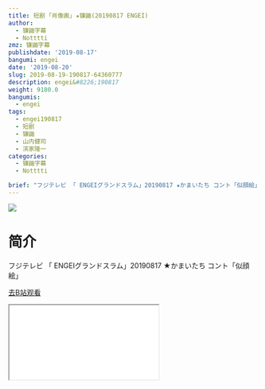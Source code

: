 ```yaml
---
title: 短剧 ｢肖像画｣ ★镰鼬(20190817 ENGEI)
author:
  - 镰鼬字幕
  - Notttti
zmz: 镰鼬字幕
publishdate: '2019-08-17'
bangumi: engei
date: '2019-08-20'
slug: 2019-08-19-190817-64360777
description: engei&#8226;190817
weight: 9180.0
bangumis:
  - engei
tags: 
  - engei190817  
  - 短剧
  - 镰鼬
  - 山内健司
  - 滨家隆一
categories:
  - 镰鼬字幕
  - Notttti

brief: "フジテレビ 「 ENGEIグランドスラム」20190817 ★かまいたち コント「似顔絵」"
---
```

![](https://raw.githubusercontent.com/tcgriffith/owaraisite/master/static/tmpimg/0738d964ebd7b9ff973ce6f50fb0e694957d625c.jpg.480.jpg)
# 简介  
フジテレビ
「 ENGEIグランドスラム」20190817
★かまいたち コント「似顔絵」  

[去B站观看](https://www.bilibili.com/video/av64360777/)
<div class ="resp-container"><iframe class="testiframe" src="//player.bilibili.com/player.html?aid=64360777"", scrolling="no", allowfullscreen="true" > </iframe></div> 
